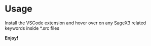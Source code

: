 # Usage
Install the VSCode extension and hover over on any SageX3 related keywords inside *.src files

**Enjoy!**

